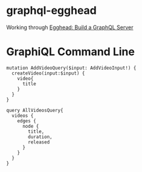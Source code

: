 # graphql-egghead
Working through [Egghead: Build a GraphQL Server](https://egghead.io/lessons/javascript-create-a-graphql-schema)

# GraphiQL Command Line
```
mutation AddVideoQuery($input: AddVideoInput!) {
  createVideo(input:$input) {
    video{
      title
    }
  }
}

query AllVideosQuery{
  videos {
    edges {
      node {
        title,
        duration,
        released
      }
    }
  }
}
```